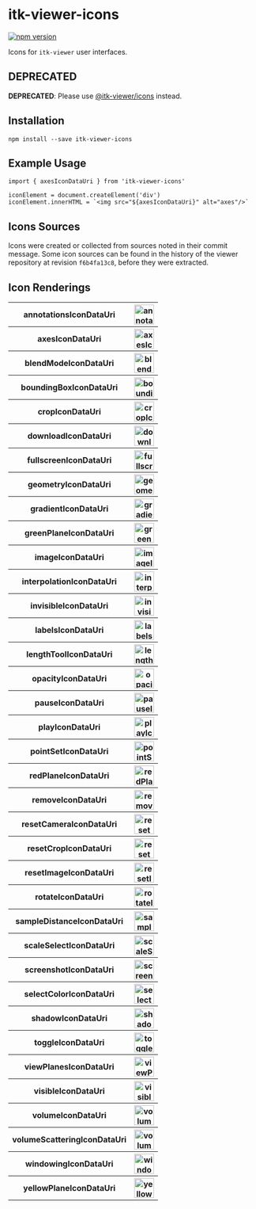# itk-viewer-icons

[![npm version](https://badge.fury.io/js/itk-viewer-icons.svg)](https://badge.fury.io/js/itk-viewer-icons)

Icons for `itk-viewer` user interfaces.

## DEPRECATED

**DEPRECATED**: Please use [@itk-viewer/icons](https://www.npmjs.com/package/@itk-viewer/icons) instead.

## Installation

```
npm install --save itk-viewer-icons
```

## Example Usage

```
import { axesIconDataUri } from 'itk-viewer-icons'

iconElement = document.createElement('div')
iconElement.innerHTML = `<img src="${axesIconDataUri}" alt="axes"/>`
```

## Icons Sources

Icons were created or collected from sources noted in their commit message.
Some icon sources can be found in the history of the viewer repository at
revision `f6b4fa13c8`, before they were extracted.

## Icon Renderings


<table>
  <tr>
    <th>annotationsIconDataUri</th>
    <th><img src="src/annotations.svg" width="40" alt="annotationsIconDataUri"/></th>
  </tr>
  <tr>
    <th>axesIconDataUri</th>
    <th><img src="src/axes.svg" width="40" alt="axesIconDataUri"/></th>
  </tr>
  <tr>
    <th>blendModeIconDataUri</th>
    <th><img src="src/blendMode.svg" width="40" alt="blendModeIconDataUri"/></th>
  </tr>
  <tr>
    <th>boundingBoxIconDataUri</th>
    <th><img src="src/boundingBox.svg" width="40" alt="boundingBoxIconDataUri"/></th>
  </tr>
  <tr>
    <th>cropIconDataUri</th>
    <th><img src="src/crop.svg" width="40" alt="cropIconDataUri"/></th>
  </tr>
  <tr>
    <th>downloadIconDataUri</th>
    <th><img src="src/download.svg" width="40" alt="downloadIconDataUri"/></th>
  </tr>
  <tr>
    <th>fullscreenIconDataUri</th>
    <th><img src="src/fullscreen.svg" width="40" alt="fullscreenIconDataUri"/></th>
  </tr>
  <tr>
    <th>geometryIconDataUri</th>
    <th><img src="src/geometry.svg" width="40" alt="geometryIconDataUri"/></th>
  </tr>
  <tr>
    <th>gradientIconDataUri</th>
    <th><img src="src/gradient.svg" width="40" alt="gradientIconDataUri"/></th>
  </tr>
  <tr>
    <th>greenPlaneIconDataUri</th>
    <th><img src="src/greenPlane.svg" width="40" alt="greenPlaneIconDataUri"/></th>
  </tr>
  <tr>
    <th>imageIconDataUri</th>
    <th><img src="src/image.svg" width="40" alt="imageIconDataUri"/></th>
  </tr>
  <tr>
    <th>interpolationIconDataUri</th>
    <th><img src="src/interpolation.svg" width="40" alt="interpolationIconDataUri"/></th>
  </tr>
  <tr>
    <th>invisibleIconDataUri</th>
    <th><img src="src/invisible.svg" width="40" alt="invisibleIconDataUri"/></th>
  </tr>
  <tr>
    <th>labelsIconDataUri</th>
    <th><img src="src/labels.svg" width="40" alt="labelsIconDataUri"/></th>
  </tr>
  <tr>
    <th>lengthToolIconDataUri</th>
    <th><img src="src/lengthTool.svg" width="40" alt="lengthToolIconDataUri"/></th>
  </tr>
  <tr>
    <th>opacityIconDataUri</th>
    <th><img src="src/opacity.svg" width="40" alt="opacityIconDataUri"/></th>
  </tr>
  <tr>
    <th>pauseIconDataUri</th>
    <th><img src="src/pause.svg" width="40" alt="pauseIconDataUri"/></th>
  </tr>
  <tr>
    <th>playIconDataUri</th>
    <th><img src="src/play.svg" width="40" alt="playIconDataUri"/></th>
  </tr>
  <tr>
    <th>pointSetIconDataUri</th>
    <th><img src="src/pointSet.svg" width="40" alt="pointSetIconDataUri"/></th>
  </tr>
  <tr>
    <th>redPlaneIconDataUri</th>
    <th><img src="src/redPlane.svg" width="40" alt="redPlaneIconDataUri"/></th>
  </tr>
  <tr>
    <th>removeIconDataUri</th>
    <th><img src="src/remove.svg" width="40" alt="removeIconDataUri"/></th>
  </tr>
  <tr>
    <th>resetCameraIconDataUri</th>
    <th><img src="src/resetCamera.svg" width="40" alt="resetCameraIconDataUri"/></th>
  </tr>
  <tr>
    <th>resetCropIconDataUri</th>
    <th><img src="src/resetCrop.svg" width="40" alt="resetCropIconDataUri"/></th>
  </tr>
  <tr>
    <th>resetImageIconDataUri</th>
    <th><img src="src/resetImage.svg" width="40" alt="resetImageIconDataUri"/></th>
  </tr>
  <tr>
    <th>rotateIconDataUri</th>
    <th><img src="src/rotate.svg" width="40" alt="rotateIconDataUri"/></th>
  </tr>
  <tr>
    <th>sampleDistanceIconDataUri</th>
    <th><img src="src/sampleDistance.svg" width="40" alt="sampleDistanceIconDataUri"/></th>
  </tr>
  <tr>
    <th>scaleSelectIconDataUri</th>
    <th><img src="src/scaleSelect.svg" width="40" alt="scaleSelectIconDataUri"/></th>
  </tr>
  <tr>
    <th>screenshotIconDataUri</th>
    <th><img src="src/screenshot.svg" width="40" alt="screenshotIconDataUri"/></th>
  </tr>
  <tr>
    <th>selectColorIconDataUri</th>
    <th><img src="src/selectColor.svg" width="40" alt="selectColorIconDataUri"/></th>
  </tr>
  <tr>
    <th>shadowIconDataUri</th>
    <th><img src="src/shadow.svg" width="40" alt="shadowIconDataUri"/></th>
  </tr>
  <tr>
    <th>toggleIconDataUri</th>
    <th><img src="src/toggle.svg" width="40" alt="toggleIconDataUri"/></th>
  </tr>
  <tr>
    <th>viewPlanesIconDataUri</th>
    <th><img src="src/viewPlanes.svg" width="40" alt="viewPlanesIconDataUri"/></th>
  </tr>
  <tr>
    <th>visibleIconDataUri</th>
    <th><img src="src/visible.svg" width="40" alt="visibleIconDataUri"/></th>
  </tr>
  <tr>
    <th>volumeIconDataUri</th>
    <th><img src="src/volume.svg" width="40" alt="volumeIconDataUri"/></th>
  </tr>
  <tr>
    <th>volumeScatteringIconDataUri</th>
    <th><img src="src/volumeScattering.svg" width="40" alt="volumeScatteringIconDataUri"/></th>
  </tr>
  <tr>
    <th>windowingIconDataUri</th>
    <th><img src="src/windowing.svg" width="40" alt="windowingIconDataUri"/></th>
  </tr>
  <tr>
    <th>yellowPlaneIconDataUri</th>
    <th><img src="src/yellowPlane.svg" width="40" alt="yellowPlaneIconDataUri"/></th>
  </tr>
</table>
